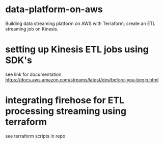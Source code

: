 # data-platform-on-aws
Building data streaming platform on AWS with Terraform, create an ETL streaming job on Kinesis.

# setting up Kinesis ETL jobs using SDK's
see link for documentation https://docs.aws.amazon.com/streams/latest/dev/before-you-begin.html


# integrating firehose for ETL processing streaming using terraform
see terraform scripts in repo
